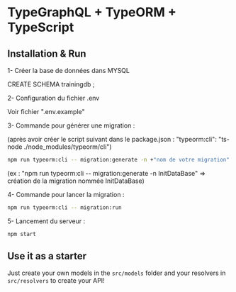 # TypeGraphQL + TypeORM + TypeScript

## Installation & Run

1- Créer la base de données dans MYSQL

CREATE SCHEMA trainingdb ;

2- Configuration du fichier .env

Voir fichier ".env.example"

3- Commande pour générer une migration :

(après avoir créer le script suivant dans le package.json : "typeorm:cli": "ts-node ./node_modules/typeorm/cli")

```sh
npm run typeorm:cli -- migration:generate -n +"nom de votre migration"
```

(ex : "npm run typeorm:cli -- migration:generate -n InitDataBase" => création de la migration nommée InitDataBase)

4- Commande pour lancer la migration :

```sh
npm run typeorm:cli -- migration:run
```

5- Lancement du serveur :

```sh
npm start
```

## Use it as a starter

Just create your own models in the `src/models` folder and your resolvers in `src/resolvers` to create your API!
